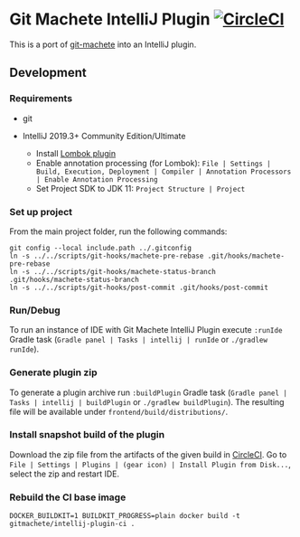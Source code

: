 # Git Machete IntelliJ Plugin [![CircleCI](https://circleci.com/gh/VirtusLab/git-machete-intellij-plugin/tree/master.svg?style=shield&circle-token=3ba295982e665ead39e6d097bc3859d5a2e2b124)](https://circleci.com/gh/VirtusLab/git-machete-intellij-plugin/tree/master)

This is a port of [git-machete](https://github.com/VirtusLab/git-machete) into an IntelliJ plugin.

## Development

### Requirements

* git
* IntelliJ 2019.3+ Community Edition/Ultimate

  * Install [Lombok plugin](https://plugins.jetbrains.com/plugin/6317-lombok/)
  * Enable annotation processing (for Lombok): `File | Settings | Build, Execution, Deployment | Compiler | Annotation Processors | Enable Annotation Processing`
  * Set Project SDK to JDK 11: `Project Structure | Project`

### Set up project

From the main project folder, run the following commands:

```shell script
git config --local include.path ../.gitconfig
ln -s ../../scripts/git-hooks/machete-pre-rebase .git/hooks/machete-pre-rebase
ln -s ../../scripts/git-hooks/machete-status-branch .git/hooks/machete-status-branch
ln -s ../../scripts/git-hooks/post-commit .git/hooks/post-commit
```

### Run/Debug

To run an instance of IDE with Git Machete IntelliJ Plugin execute `:runIde` Gradle task (`Gradle panel | Tasks | intellij | runIde` or `./gradlew runIde`).

### Generate plugin zip

To generate a plugin archive run `:buildPlugin` Gradle task (`Gradle panel | Tasks | intellij | buildPlugin` or `./gradlew buildPlugin`).
The resulting file will be available under `frontend/build/distributions/`.

### Install snapshot build of the plugin

Download the zip file from the artifacts of the given build in [CircleCI](https://app.circleci.com/pipelines/github/VirtusLab/git-machete-intellij-plugin).
Go to `File | Settings | Plugins | (gear icon) | Install Plugin from Disk...`, select the zip and restart IDE.

### Rebuild the CI base image

```shell script
DOCKER_BUILDKIT=1 BUILDKIT_PROGRESS=plain docker build -t gitmachete/intellij-plugin-ci .
```

